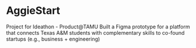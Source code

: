 # AggieStart
Project for Ideathon - Product@TAMU
Built a Figma prototype for a platform that connects Texas A&M students with complementary skills to co-found startups (e.g., business + engineering)

